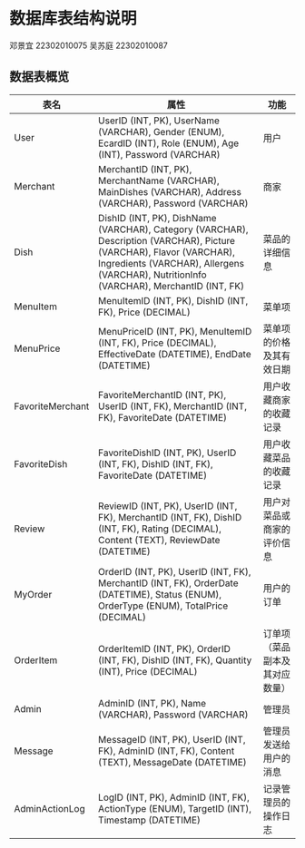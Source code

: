 # 数据库表结构说明
邓景宜 22302010075
吴苏庭 22302010087

## 数据表概览

| 表名 | 属性 | 功能 |
|----|----|----|
| User | UserID (INT, PK), UserName (VARCHAR), Gender (ENUM), EcardID (INT), Role (ENUM), Age (INT), Password (VARCHAR) | 用户 |
| Merchant | MerchantID (INT, PK), MerchantName (VARCHAR), MainDishes (VARCHAR), Address (VARCHAR), Password (VARCHAR)| 商家 |
| Dish | DishID (INT, PK), DishName (VARCHAR), Category (VARCHAR), Description (VARCHAR), Picture (VARCHAR), Flavor (VARCHAR), Ingredients (VARCHAR), Allergens (VARCHAR), NutritionInfo (VARCHAR), MerchantID (INT, FK) | 菜品的详细信息 |
| MenuItem | MenuItemID (INT, PK), DishID (INT, FK), Price (DECIMAL)| 菜单项 |
| MenuPrice| MenuPriceID (INT, PK), MenuItemID (INT, FK), Price (DECIMAL), EffectiveDate (DATETIME), EndDate (DATETIME)| 菜单项的价格及其有效日期 |
| FavoriteMerchant | FavoriteMerchantID (INT, PK), UserID (INT, FK), MerchantID (INT, FK), FavoriteDate (DATETIME) | 用户收藏商家的收藏记录 |
| FavoriteDish| FavoriteDishID (INT, PK), UserID (INT, FK), DishID (INT, FK), FavoriteDate (DATETIME) | 用户收藏菜品的收藏记录 |
| Review | ReviewID (INT, PK), UserID (INT, FK), MerchantID (INT, FK), DishID (INT, FK), Rating (DECIMAL), Content (TEXT), ReviewDate (DATETIME) | 用户对菜品或商家的评价信息 |
| MyOrder| OrderID (INT, PK), UserID (INT, FK), MerchantID (INT, FK), OrderDate (DATETIME), Status (ENUM), OrderType (ENUM), TotalPrice (DECIMAL) | 用户的订单 |
| OrderItem| OrderItemID (INT, PK), OrderID (INT, FK), DishID (INT, FK), Quantity (INT), Price (DECIMAL) | 订单项（菜品副本及其对应数量） |
| Admin| AdminID (INT, PK), Name (VARCHAR), Password (VARCHAR) | 管理员 |
| Message| MessageID (INT, PK), UserID (INT, FK), AdminID (INT, FK), Content (TEXT), MessageDate (DATETIME)| 管理员发送给用户的消息 |
| AdminActionLog | LogID (INT, PK), AdminID (INT, FK), ActionType (ENUM), TargetID (INT), Timestamp (DATETIME) | 记录管理员的操作日志 |

